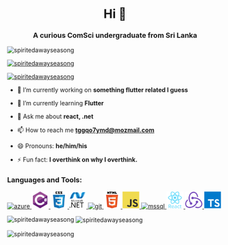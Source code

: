 <h1 align="center">Hi 👋</h1>
<h3 align="center">A curious ComSci undergraduate from Sri Lanka</h3>

<p align="left"> <img src="https://komarev.com/ghpvc/?username=spiritedawayseasong&label=Profile%20views&color=00ff00&style=flat" alt="spiritedawayseasong" /> </p>

<p align="left"> <a href="https://github.com/ryo-ma/github-profile-trophy"><img src="https://github-profile-trophy.vercel.app/?username=spiritedawayseasong" alt="spiritedawayseasong" /></a> </p>

<p align="left"> <a href="https://twitter.com/spiritedawayseasong" target="blank"><img src="https://img.shields.io/twitter/follow/spiritedawayseasong?logo=twitter&style=for-the-badge" alt="spiritedawayseasong" /></a> </p>

- 🔭 I’m currently working on **something flutter related I guess**

- 🌱 I’m currently learning **Flutter**

- 💬 Ask me about **react, .net**

- 📫 How to reach me **tggqo7ymd@mozmail.com**

- 😄 Pronouns: **he/him/his**

- ⚡ Fun fact: **I overthink on why I overthink.**

<h3 align="left">Languages and Tools:</h3>
<p align="left"> <a href="https://azure.microsoft.com/en-in/" target="_blank"> <img src="https://www.vectorlogo.zone/logos/microsoft_azure/microsoft_azure-icon.svg" alt="azure" width="40" height="40"/> </a> <a href="https://www.w3schools.com/cs/" target="_blank"> <img src="https://raw.githubusercontent.com/devicons/devicon/master/icons/csharp/csharp-original.svg" alt="csharp" width="40" height="40"/> </a> <a href="https://www.w3schools.com/css/" target="_blank"> <img src="https://raw.githubusercontent.com/devicons/devicon/master/icons/css3/css3-original-wordmark.svg" alt="css3" width="40" height="40"/> </a> <a href="https://dotnet.microsoft.com/" target="_blank"> <img src="https://raw.githubusercontent.com/devicons/devicon/master/icons/dot-net/dot-net-original-wordmark.svg" alt="dotnet" width="40" height="40"/> </a> <a href="https://git-scm.com/" target="_blank"> <img src="https://www.vectorlogo.zone/logos/git-scm/git-scm-icon.svg" alt="git" width="40" height="40"/> </a> <a href="https://www.w3.org/html/" target="_blank"> <img src="https://raw.githubusercontent.com/devicons/devicon/master/icons/html5/html5-original-wordmark.svg" alt="html5" width="40" height="40"/> </a> <a href="https://developer.mozilla.org/en-US/docs/Web/JavaScript" target="_blank"> <img src="https://raw.githubusercontent.com/devicons/devicon/master/icons/javascript/javascript-original.svg" alt="javascript" width="40" height="40"/> </a> <a href="https://www.microsoft.com/en-us/sql-server" target="_blank"> <img src="https://cdn.worldvectorlogo.com/logos/microsoft-sql-server.svg" alt="mssql" width="40" height="40"/> </a> <a href="https://reactjs.org/" target="_blank"> <img src="https://raw.githubusercontent.com/devicons/devicon/master/icons/react/react-original-wordmark.svg" alt="react" width="40" height="40"/> </a> <a href="https://redux.js.org" target="_blank"> <img src="https://raw.githubusercontent.com/devicons/devicon/master/icons/redux/redux-original.svg" alt="redux" width="40" height="40"/> </a> <a href="https://www.typescriptlang.org/" target="_blank"> <img src="https://raw.githubusercontent.com/devicons/devicon/master/icons/typescript/typescript-original.svg" alt="typescript" width="40" height="40"/> </a> </p>

<p><img align="left" src="https://github-readme-stats.vercel.app/api/top-langs?username=spiritedawayseasong&show_icons=true&theme=dark&title_color=00ff00&text_color=00ff00&locale=en&layout=compact" alt="spiritedawayseasong" /></p>

<p>&nbsp;<img align="center" src="https://github-readme-stats.vercel.app/api?username=spiritedawayseasong&show_icons=true&theme=dark&title_color=00ff00&text_color=00ff00&locale=en" alt="spiritedawayseasong" /></p>

<p><img align="center" src="https://github-readme-streak-stats.herokuapp.com/?user=spiritedawayseasong&theme=dark" alt="spiritedawayseasong" /></p>


